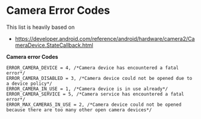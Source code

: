 # Camera Error Codes

This list is heavily based on

* https://developer.android.com/reference/android/hardware/camera2/CameraDevice.StateCallback.html

**Camera error Codes**

    ERROR_CAMERA_DEVICE = 4, /*Camera device has encountered a fatal error*/  	
    ERROR_CAMERA_DISABLED = 3, /*Camera device could not be opened due to a device policy*/
    ERROR_CAMERA_IN_USE = 1, /*Camera device is in use already*/
    ERROR_CAMERA_SERVICE = 5, /*Camera service has encountered a fatal error*/
    ERROR_MAX_CAMERAS_IN_USE = 2, /*Camera device could not be opened because there are too many other open camera devices*/
